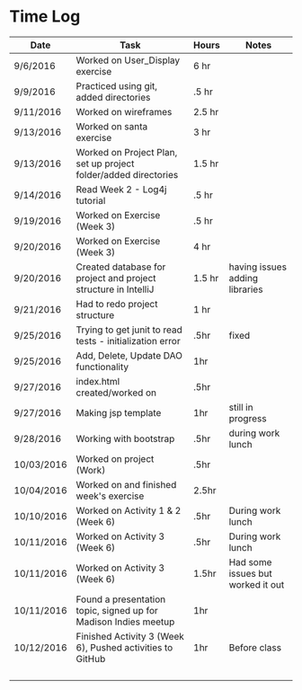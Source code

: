 # Time Log

| Date | Task | Hours | Notes|
|------|------|-------|------|
| 9/6/2016 | Worked on User_Display exercise | 6 hr | |
| 9/9/2016 | Practiced using git, added directories | .5 hr | |
| 9/11/2016 | Worked on wireframes | 2.5 hr | |
| 9/13/2016 | Worked on santa exercise | 3 hr | |
| 9/13/2016 | Worked on Project Plan, set up project folder/added directories | 1.5 hr| |
| 9/14/2016 | Read Week 2 - Log4j tutorial | .5 hr | |
| 9/19/2016 | Worked on Exercise (Week 3) | .5 hr | |
| 9/20/2016 | Worked on Exercise (Week 3) | 4 hr | |
| 9/20/2016 | Created database for project and project structure in IntelliJ | 1.5 hr | having issues adding libraries |
| 9/21/2016 | Had to redo project structure | 1 hr | |
| 9/25/2016 | Trying to get junit to read tests - initialization error | .5hr | fixed |
| 9/25/2016 | Add, Delete, Update DAO functionality | 1hr | |
| 9/27/2016 | index.html created/worked on | .5hr | |
| 9/27/2016 | Making jsp template | 1hr | still in progress |
| 9/28/2016 | Working with bootstrap | .5hr | during work lunch |
| 10/03/2016 | Worked on project (Work) | .5hr | |
| 10/04/2016 | Worked on and finished week's exercise | 2.5hr | |
| 10/10/2016 | Worked on Activity 1 & 2 (Week 6) | .5hr | During work lunch |
| 10/11/2016 | Worked on Activity 3 (Week 6) | .5hr | During work lunch |
| 10/11/2016 | Worked on Activity 3 (Week 6) | 1.5hr | Had some issues but worked it out |
| 10/11/2016 | Found a presentation topic, signed up for Madison Indies meetup | 1hr | |
| 10/12/2016 | Finished Activity 3 (Week 6), Pushed activities to GitHub | 1hr | Before class |
|  |  |  | |
|  |  |  | |
|  |  |  | |
|  |  |  | |
